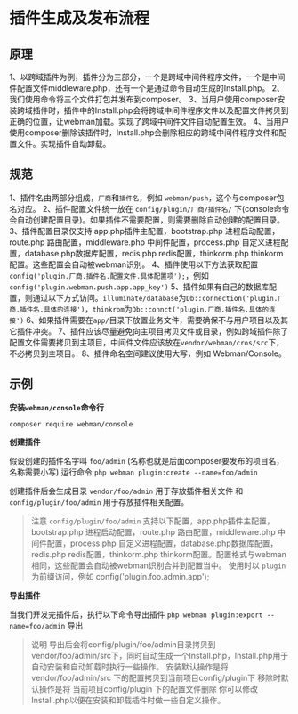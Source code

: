 # 插件生成及发布流程

## 原理
1、以跨域插件为例，插件分为三部分，一个是跨域中间件程序文件，一个是中间件配置文件middleware.php，还有一个是通过命令自动生成的Install.php。
2、我们使用命令将三个文件打包并发布到composer。
3、当用户使用composer安装跨域插件时，插件中的Install.php会将跨域中间件程序文件以及配置文件拷贝到正确的位置，让webman加载。实现了跨域中间件文件自动配置生效。
4、当用户使用composer删除该插件时，Install.php会删除相应的跨域中间件程序文件和配置文件。实现插件自动卸载。

## 规范
1、插件名由两部分组成，`厂商`和`插件名`，例如 `webman/push`，这个与composer包名对应。
2、插件配置文件统一放在 `config/plugin/厂商/插件名/` 下(console命令会自动创建配置目录)。如果插件不需要配置，则需要删除自动创建的配置目录。
3、插件配置目录仅支持 app.php插件主配置，bootstrap.php 进程启动配置，route.php 路由配置，middleware.php 中间件配置，process.php 自定义进程配置，database.php数据库配置，redis.php redis配置，thinkorm.php thinkorm配置。这些配置会自动被webman识别。
4、插件使用以下方法获取配置`config('plugin.厂商.插件名.配置文件.具体配置项');`，例如`config('plugin.webman.push.app.app_key')`
5、插件如果有自己的数据库配置，则通过以下方式访问。`illuminate/database`为`Db::connection('plugin.厂商.插件名.具体的连接')`，`thinkrom`为`Db::connct('plugin.厂商.插件名.具体的连接')`
6、如果插件需要在`app/`目录下放置业务文件，需要确保不与用户项目以及其它插件冲突。
7、插件应该尽量避免向主项目拷贝文件或目录，例如跨域插件除了配置文件需要拷贝到主项目，中间件文件应该放在`vendor/webman/cros/src`下，不必拷贝到主项目。
8、插件命名空间建议使用大写，例如 Webman/Console。

## 示例

**安装`webman/console`命令行**

`composer require webman/console`

**创建插件**

假设创建的插件名字叫 `foo/admin` (名称也就是后面composer要发布的项目名，名称需要小写)
运行命令
`php webman plugin:create --name=foo/admin`

创建插件后会生成目录 `vendor/foo/admin` 用于存放插件相关文件 和 `config/plugin/foo/admin` 用于存放插件相关配置。

> 注意
> `config/plugin/foo/admin` 支持以下配置，app.php插件主配置，bootstrap.php 进程启动配置，route.php 路由配置，middleware.php 中间件配置，process.php 自定义进程配置，database.php数据库配置，redis.php redis配置，thinkorm.php thinkorm配置。配置格式与webman相同，这些配置会自动被webman识别合并到配置当中。
使用时以 `plugin` 为前缀访问，例如 config('plugin.foo.admin.app');


**导出插件**

当我们开发完插件后，执行以下命令导出插件
`php webman plugin:export --name=foo/admin`
导出

> 说明
> 导出后会将config/plugin/foo/admin目录拷贝到vendor/foo/admin/src下，同时自动生成一个Install.php，Install.php用于自动安装和自动卸载时执行一些操作。
> 安装默认操作是将 vendor/foo/admin/src 下的配置拷贝到当前项目config/plugin下
> 移除时默认操作是将 当前项目config/plugin 下的配置文件删除
> 你可以修改Install.php以便在安装和卸载插件时做一些自定义操作。



